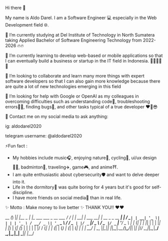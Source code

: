 Hi there 👋

My name is Aldo Darel. I am a Software Engineer 💻 especially in the Web Development field 🌐. 

 🔭 I’m currently studying at Del Institute of Technology in North Sumatera taking Applied Bachelor of Software Engineering Technology from 2022-2026 🔥🔥

 🌱 I’m currently learning to develop web-based or mobile applications so that I can eventually build a business or startup in the IT field in Indonesia. 👨🏼‍💻🚀🚀

 👯 I’m looking to collaborate and learn many more things with expert software developers so that I can also gain more knowledge because there are quite a lot of new technologies emerging in this field

 🤔 I’m looking for help with Google or OpenAI as my colleagues in overcoming difficulties such as understanding code🤔, troubleshooting errors😵‍💫, finding bugs🤯, and other tasks typical of a true developer ❤️‍🔥😎

 💬 Contact me on my social media to ask anything:

   ig: aldodarel2020

   telegram username: @aldodarel2020

⚡Fun fact :  
- My hobbies include music🎧, enjoying nature🍃, cycling🚴, ui/ux design🧑‍💻, badminton🏸, traveling✈️, game🎮, and anime⛩️.
- I am quite enthusiastic about cybersecurity🛡️ and want to delve deeper into it.
- Life in the dormitory🏢 was quite boring for 4 years but it's good for self-discipline. 
- I have more friends on social media📲 than in real life.

 ✨ Motto : Make money to live better ✨
 THANK YOU!! ❤️❤️



  __ _(_) |_| |__  _   _| |__   ___ ___  _ __ ___    / /_ _| | __| | ___   __| | __ _ _ __ ___| |
 / _` | | __| '_ \| | | | '_ \ / __/ _ \| '_ ` _ \  / / _` | |/ _` |/ _ \ / _` |/ _` | '__/ _ \ |
| (_| | | |_| | | | |_| | |_) | (_| (_) | | | | | |/ / (_| | | (_| | (_) | (_| | (_| | | |  __/ |
 \__, |_|\__|_| |_|\__,_|_.__(_)___\___/|_| |_| |_/_/ \__,_|_|\__,_|\___/ \__,_|\__,_|_|  \___|_|
 |___/                                                                                           
